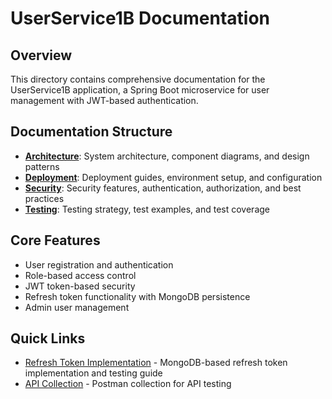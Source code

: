 # UserService1B Documentation

## Overview
This directory contains comprehensive documentation for the UserService1B application, a Spring Boot microservice for user management with JWT-based authentication.

## Documentation Structure

- **[Architecture](architecture/README.md)**: System architecture, component diagrams, and design patterns
- **[Deployment](deployment/README.md)**: Deployment guides, environment setup, and configuration
- **[Security](security/README.md)**: Security features, authentication, authorization, and best practices
- **[Testing](testing/README.md)**: Testing strategy, test examples, and test coverage

## Core Features

- User registration and authentication
- Role-based access control
- JWT token-based security
- Refresh token functionality with MongoDB persistence
- Admin user management

## Quick Links

- [Refresh Token Implementation](refresh_token.md) - MongoDB-based refresh token implementation and testing guide
- [API Collection](postman/UserService1B.postman_collection.json) - Postman collection for API testing 